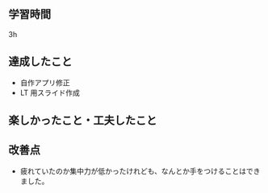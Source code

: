 ## 学習時間

3h

## 達成したこと

- 自作アプリ修正
- LT 用スライド作成

## 楽しかったこと・工夫したこと

## 改善点

- 疲れていたのか集中力が低かったけれども、なんとか手をつけることはできました。
